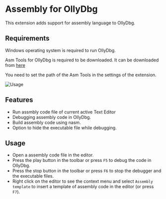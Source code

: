 # Assembly for OllyDbg

This extension adds support for assembly language to OllyDbg.

## Requirements

Windows operating system is required to run OllyDbg.

Asm Tools for OllyDbg is required to be downloaded. It can be downloaded from [here](https://www.cs.ubbcluj.ro/~vancea/asc/files/ASM_tools.zip)

You need to set the path of the Asm Tools in the settings of the extension.

![Usage](images/usage.gif)

## Features

* Run assmbly code file of current active Text Editor
* Debugging assembly code in OllyDbg.
* Build assembly code using nasm.
* Option to hide the executable file while debugging.

## Usage

* Open a assembly code file in the editor.
* Press the play button in the toolbar or press `F5` to debug the code in OllyDbg.
* Press the stop button in the toolbar or press `F6` to stop the debugger and the executable files.
* Right click on the editor to see the context menu and select `Assembly template` to insert a template of assembly code in the editor (or press `F7`).


